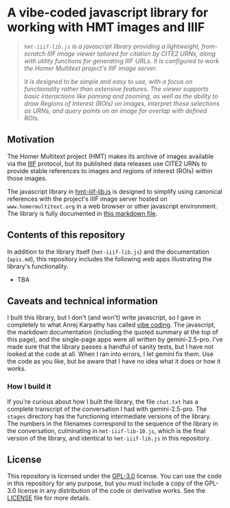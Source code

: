 # A vibe-coded javascript library for working with HMT images and IIIF

> *`hmt-iiif-lib.js` is a javascript library providing a lightweight, from-scratch IIIF image viewer tailored for citation by CITE2 URNs, along with utility functions for generating IIIF URLs. It is configured to work the Homer Multitext project's IIIF image server.*
>
>*It is designed to be simple and easy to use, with a focus on functionality rather than extensive features. The viewer supports basic interactions like panning and zooming, as well as the ability to draw Regions of Interest (ROIs) on images, interpret those selections as URNs, and query points on an image for overlap with defined ROIs.*


## Motivation

The Homer Multitext project (HMT) makes its archive of images available via the [IIIF](https://iiif.io/) protocol, but its published data releases use CITE2 URNs to provide stable references to images and regions of interest (ROIs) within those images. 

The javascript library in [hmt-iiif-lib.js](./hmt-iiif-lib.js) is designed to simplify using canonical references with the project's IIIF image server hosted on `www.homermultitext.org` in a web browser or other javascript environment. The library is fully documented in [this markdown file](./apis.md).









## Contents of this repository

In addition to the library itself (`hmt-iiif-lib.js`) and the documentation (`apis.md`), this repository includes the following web apps illustrating the library's functionality.

- TBA



## Caveats and technical information

I built this library, but I don't (and won't) write javascript, so I gave in completely to what Anrej Karpathy has called [vibe coding](https://x.com/karpathy/status/1886192184808149383?lang=en). The javascript, the markdown documentation (including the quoted summary at the top of this page), and the single-page apps were all written by gemini-2.5-pro. I've made sure that the library passes a handful of sanity tests, but I have not looked at the code at all. When I ran into errors, I let gemini fix them. Use the code as you like, but be aware that I have no idea what it does or how it works.


### How I build it

If you're curious about how I built the library, the file `chat.txt` has a complete transcript of the conversation I had with gemini-2.5-pro. The `stages` directory has the functioning intermediate versions of the library. The numbers in the filenames correspond to the sequence of the library in the conversation, culminating in `hmt-iiif-lib-10.js`, which is the final version of the library, and identical to `hmt-iiif-lib.js` in this repository. 


## License

This repository is licensed under the [GPL-3.0](https://www.gnu.org/licenses/gpl-3.0.en.html) license. You can use the code in this repository for any purpose, but you must include a copy of the GPL-3.0 license in any distribution of the code or derivative works. See the [LICENSE](./LICENSE) file for more details.